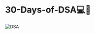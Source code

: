 # 30-Days-of-DSA💻🚀
![DSA](https://external-content.duckduckgo.com/iu/?u=https%3A%2F%2Fi.ytimg.com%2Fvi%2FQmt0QwzEmh0%2Fmaxresdefault.jpg&f=1&nofb=1&ipt=86193f1331d6053819232b81bd433717be1723358c396cbef11aefb0d5ffa10a&ipo=images)
